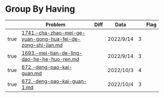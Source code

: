 # Group By Having



<table><thead><tr><th data-type="checkbox"> </th><th>Problem</th><th data-type="select">Diff</th><th>Data</th><th data-type="rating" data-max="5"></th><th>Flag</th></tr></thead><tbody><tr><td>true</td><td><a data-mention href="1741.-cha-zhao-mei-ge-yuan-gong-hua-fei-de-zong-shi-jian.md">1741.-cha-zhao-mei-ge-yuan-gong-hua-fei-de-zong-shi-jian.md</a></td><td></td><td>2022/9/14</td><td>3</td><td></td></tr><tr><td>true</td><td><a data-mention href="1693.-mei-tian-de-ling-dao-he-he-huo-ren.md">1693.-mei-tian-de-ling-dao-he-he-huo-ren.md</a></td><td></td><td>2022/9/14</td><td>3</td><td></td></tr><tr><td>true</td><td><a data-mention href="672.-deng-pao-kai-guan.md">672.-deng-pao-kai-guan.md</a></td><td></td><td>2022/10/3</td><td>4</td><td></td></tr><tr><td>true</td><td><a data-mention href="672.-deng-pao-kai-guan-1.md">672.-deng-pao-kai-guan-1.md</a></td><td></td><td>2022/10/4</td><td>3</td><td></td></tr></tbody></table>
